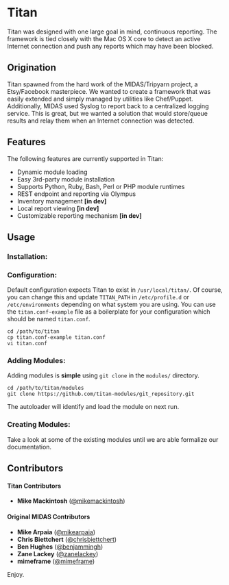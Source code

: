 Titan
=====

Titan was designed with one large goal in mind, continuous reporting. The framework is tied closely with the Mac OS X core to detect an active Internet connection and push any reports which may have been blocked.

Origination
-----------
Titan spawned from the hard work of the MIDAS/Tripyarn project, a Etsy/Facebook masterpiece. We wanted to create a framework that was easily extended and simply managed by utilities like Chef/Puppet. Additionally, MIDAS used Syslog to report back to a centralized logging service. This is great, but we wanted a solution that would store/queue results and relay them when an Internet connection was detected. 

Features
--------

The following features are currently supported in Titan:

  - Dynamic module loading
  - Easy 3rd-party module installation
  - Supports Python, Ruby, Bash, Perl or PHP module runtimes
  - REST endpoint and reporting via Olympus
  - Inventory management __[in dev]__
  - Local report viewing __[in dev]__
  - Customizable reporting mechanism __[in dev]__

Usage
-----

### Installation:



### Configuration:

Default configuration expects Titan to exist in `/usr/local/titan/`. Of course, you can change this and update `TITAN_PATH` in `/etc/profile.d` or `/etc/environments` depending on what system you are using. You can use the `titan.conf-example` file as a boilerplate for your configuration which should be named `titan.conf`.

    cd /path/to/titan
    cp titan.conf-example titan.conf
    vi titan.conf


### Adding Modules:

Adding modules is **simple** using `git clone` in the `modules/` directory. 

    cd /path/to/titan/modules
    git clone https://github.com/titan-modules/git_repository.git

The autoloader will identify and load the module on next run.


### Creating Modules:

Take a look at some of the existing modules until we are able formalize our documentation.

Contributors
---------------------------

#### Titan Contributors

+ __Mike Mackintosh__ ([@mikemackintosh](https://twitter.com/mikemackintosh))

#### Original MIDAS Contributors

+ __Mike Arpaia__ ([@mikearpaia](https://twitter.com/mikearpaia))
+ __Chris Biettchert__ ([@chrisbiettchert](https://twitter.com/chrisbiettchert))
+ __Ben Hughes__ ([@benjammingh](https://twitter.com/benjammingh))
+ __Zane Lackey__ ([@zanelackey](https://twitter.com/zanelackey))
+ __mimeframe__ ([@mimeframe](https://twitter.com/mimeframe))

Enjoy.